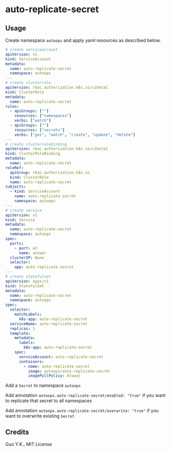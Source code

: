 # auto-replicate-secret

## Usage

Create namespace `autoops` and apply yaml resources as described below.

```yaml
# create serviceaccount
apiVersion: v1
kind: ServiceAccount
metadata:
  name: auto-replicate-secret
  namespace: autoops
---
# create clusterrole
apiVersion: rbac.authorization.k8s.io/v1beta1
kind: ClusterRole
metadata:
  name: auto-replicate-secret
rules:
  - apiGroups: [""]
    resources: ["namespaces"]
    verbs: ["watch"]
  - apiGroups: [""]
    resources: ["secrets"]
    verbs: ["get", "watch", "create", "update", "delete"]
---
# create clusterrolebinding
apiVersion: rbac.authorization.k8s.io/v1beta1
kind: ClusterRoleBinding
metadata:
  name: auto-replicate-secret
roleRef:
  apiGroup: rbac.authorization.k8s.io
  kind: ClusterRole
  name: auto-replicate-secret
subjects:
  - kind: ServiceAccount
    name: auto-replicate-secret
    namespace: autoops
---
# create service
apiVersion: v1
kind: Service
metadata:
  name: auto-replicate-secret
  namespace: autoops
spec:
  ports:
    - port: 42
      name: answer
  clusterIP: None
  selector:
    app: auto-replicate-secret
---
# create statefulset
apiVersion: apps/v1
kind: StatefulSet
metadata:
  name: auto-replicate-secret
  namespace: autoops
spec:
  selector:
    matchLabels:
      k8s-app: auto-replicate-secret
  serviceName: auto-replicate-secret
  replicas: 1
  template:
    metadata:
      labels:
        k8s-app: auto-replicate-secret
    spec:
      serviceAccount: auto-replicate-secret
      containers:
        - name: auto-replicate-secret
          image: autoops/auto-replicate-secret
          imagePullPolicy: Always
```

Add a `Secret` to namespace `autoops`

Add annotation `autoops.auto-replicate-secret/enabled: "true"` if you want to replicate that secret to all namespaces

Add annotation `autoops.auto-replicate-secret/overwrite: "true"` if you want to overwrite existing `Secret`

## Credits

Guo Y.K., MIT License
